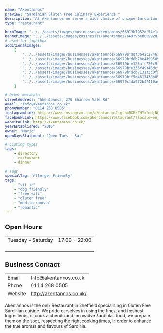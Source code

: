 ```yaml
---
name: "Akentannos"
preview: "Sardinian Gluten Free Culinary Experience "
description: "At Akentannos we serve a wide choice of unique Sardinian culinary dishes, capable of satisfying even the most demanding palates."
type: "restaurant"

heroImage: "../../assets/images/businesses/akentannos/66979b7952df54e1c048a622_Akentannos-Thumb.jpg"
bannerImage: "../../assets/images/businesses/akentannos/66979beb01992d31e257f5d0_laura-lugaresi-4o2gxfuD5BU-unsplash.jpg"
# used for lightbox
additionalImages:
    [
        "../../assets/images/businesses/akentannos/66979bfddf3b42c27461ee04_IMG_4257---Akentannos-Restaurant.jpeg",
        "../../assets/images/businesses/akentannos/66979bfd8b7be4d995890a8b_IMG_4258---Akentannos-Restaurant.jpeg",
        "../../assets/images/businesses/akentannos/66979bfe125afc720c9fa80d_IMG_4259---Akentannos-Restaurant.jpeg",
        "../../assets/images/businesses/akentannos/66979bfe335f49346dcf47e0_IMG_4260---Akentannos-Restaurant.jpeg",
        "../../assets/images/businesses/akentannos/66979bfdcb713133c0faeedf_IMG_4261---Akentannos-Restaurant.jpeg",
        "../../assets/images/businesses/akentannos/66979bff5d4617438b05aa31_Screenshot-2024-07-17-at-11.19.57.png",
        "../../assets/images/businesses/akentannos/66979c1da972b47410accd54_Screenshot-2024-07-17-at-11.19.11.png",
    ]

# Other metadata
streetAddress: "Akentannos, 270 Sharrow Vale Rd"
email: "Info@akentannos.co.uk"
phoneNumber: "0114 268 0505"
instagramLink: https://www.instagram.com/akentannos?igsh=MXMzZHYxYndjNW1yMw%3D%3D&utm_source=qr
facebookLink: https://www.facebook.com/akentannosrestaurant/?locale=en_GB
websiteLink: http://akentannos.co.uk/
yearEstablished: "2016"
owner: "Mario"
openDaysStatement: "Open Tues - Sat"

# Listing types
tags:
    - directory
    - restaurant
    - dinner

# Tags
specialTag: "Allergen Friendly"
tags:
    - "sit in"
    - "dog friendly"
    - "free wifi"
    - "gluten free"
    - "mediterranean"
    - "romantic"
---
```


## Open Hours

|                    |               |
| ------------------ | ------------- |
| Tuesday - Saturday | 17:00 - 22:00 |
|                    |               |
|                    |               |
|                    |               |
|                    |               |

## Business Contact

|         |                          |
| ------- | ------------------------ |
| Email   | Info@akentannos.co.uk    |
| Phone   | 0114 268 0505            |
| Website | http://akentannos.co.uk/ |

Akentannos is the only Restaurant in Sheffield specialising in Gluten Free Sardinian cuisine.
We pride ourselves in using the finest and freshest ingredients, to cook authentic and innovative Sardinian food, we prepare them on the spot, respecting the right cooking times, in order to enhance the true aromas and flavours of Sardinia.
